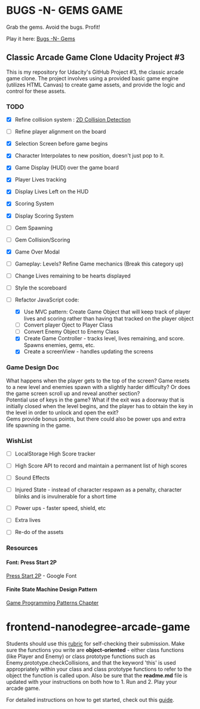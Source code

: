 # BUGS -N- GEMS GAME
Grab the gems. Avoid the bugs. Profit!

Play it here: [Bugs -N- Gems](https://clockwerkz.github.io/frontend-nanodegree-arcade-game/)

## Classic Arcade Game Clone Udacity Project #3

This is my repository for Udacity's GitHub Project #3, the classic arcade game clone. The project involves using a provided basic game engine (utilizes HTML Canvas) to create game assets, and provide the logic and control for these assets.

### TODO
- [X] Refine collision system : [2D Collision Detection](https://developer.mozilla.org/en-US/docs/Games/Techniques/2D_collision_detection)
- [ ] Refine player alignment on the board
- [x] Selection Screen before game begins
- [x] Character Interpolates to new position, doesn't just pop to it.
- [x] Game Display (HUD) over the game board
- [x] Player Lives tracking
- [x] Display Lives Left on the HUD
- [x] Scoring System
- [x] Display Scoring System
- [ ] Gem Spawning
- [ ] Gem Collision/Scoring
- [x] Game Over Modal
- [ ] Gameplay: Levels? Refine Game mechanics (Break this category up)
- [ ] Change Lives remaining to be hearts displayed
- [ ] Style the scoreboard

- [ ] Refactor JavaScript code:
    - [X] Use MVC pattern: Create Game Object that will keep track of player lives and scoring rather than having that tracked on the   player object
    - [ ] Convert player Oject to Player Class
    - [ ] Convert Enemy Object to Enemy Class 
    - [X] Create Game Controller - tracks level, lives remaining, and score. Spawns enemies, gems, etc. 
    - [X] Create a screenView - handles updating the screens

### Game Design Doc

What happens when the player gets to the top of the screen? Game resets to a new level and enemies spawn with a slightly harder difficulty? Or does the game screen scroll up and reveal another section? <br>
Potential use of keys in the game? What if the exit was a doorway that is initially closed when the level begins, and the player has to obtain the key in the level in order to unlock and open the exit? <br>
Gems provide bonus points, but there could also be power ups and extra life spawning in the game.


### WishList

- [ ] LocalStorage High Score tracker
- [ ] High Score API to record and maintain a permanent list of high scores
- [ ] Sound Effects
- [ ] Injured State - instead of character respawn as a penalty, character blinks and is invulnerable for a short time
- [ ] Power ups - faster speed, shield, etc
- [ ] Extra lives
- [ ] Re-do of the assets


### Resources

#### Font: Press Start 2P 

[Press Start 2P](https://fonts.google.com/specimen/Press+Start+2P) - Google Font

#### Finite State Machine Design Pattern

[Game Programming Patterns Chapter](http://gameprogrammingpatterns.com/state.html)




frontend-nanodegree-arcade-game
===============================

Students should use this [rubric](https://review.udacity.com/#!/projects/2696458597/rubric) for self-checking their submission. Make sure the functions you write are **object-oriented** - either class functions (like Player and Enemy) or class prototype functions such as Enemy.prototype.checkCollisions, and that the keyword 'this' is used appropriately within your class and class prototype functions to refer to the object the function is called upon. Also be sure that the **readme.md** file is updated with your instructions on both how to 1. Run and 2. Play your arcade game.

For detailed instructions on how to get started, check out this [guide](https://docs.google.com/document/d/1v01aScPjSWCCWQLIpFqvg3-vXLH2e8_SZQKC8jNO0Dc/pub?embedded=true).
